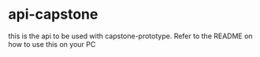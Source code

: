 # api-capstone
this is the api to be used with capstone-prototype. Refer to the README on how to use this on your PC
